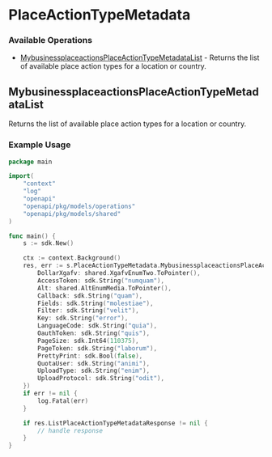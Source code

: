 # PlaceActionTypeMetadata

### Available Operations

* [MybusinessplaceactionsPlaceActionTypeMetadataList](#mybusinessplaceactionsplaceactiontypemetadatalist) - Returns the list of available place action types for a location or country.

## MybusinessplaceactionsPlaceActionTypeMetadataList

Returns the list of available place action types for a location or country.

### Example Usage

```go
package main

import(
	"context"
	"log"
	"openapi"
	"openapi/pkg/models/operations"
	"openapi/pkg/models/shared"
)

func main() {
    s := sdk.New()

    ctx := context.Background()
    res, err := s.PlaceActionTypeMetadata.MybusinessplaceactionsPlaceActionTypeMetadataList(ctx, operations.MybusinessplaceactionsPlaceActionTypeMetadataListRequest{
        DollarXgafv: shared.XgafvEnumTwo.ToPointer(),
        AccessToken: sdk.String("numquam"),
        Alt: shared.AltEnumMedia.ToPointer(),
        Callback: sdk.String("quam"),
        Fields: sdk.String("molestiae"),
        Filter: sdk.String("velit"),
        Key: sdk.String("error"),
        LanguageCode: sdk.String("quia"),
        OauthToken: sdk.String("quis"),
        PageSize: sdk.Int64(110375),
        PageToken: sdk.String("laborum"),
        PrettyPrint: sdk.Bool(false),
        QuotaUser: sdk.String("animi"),
        UploadType: sdk.String("enim"),
        UploadProtocol: sdk.String("odit"),
    })
    if err != nil {
        log.Fatal(err)
    }

    if res.ListPlaceActionTypeMetadataResponse != nil {
        // handle response
    }
}
```
